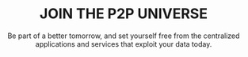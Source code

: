 ---
id: oldproduct_page
title: JOIN THE P2P UNIVERSE
subtitle: Be part of a better tomorrow, and set yourself free from the centralized applications and services that exploit your data today. 
---